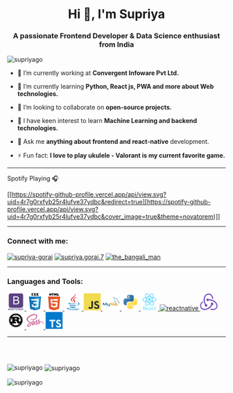<h1 align="center">Hi 👋, I'm Supriya</h1>
<h3 align="center">A passionate Frontend Developer & Data Science enthusiast from India</h3>

<p align="left"> <img src="https://komarev.com/ghpvc/?username=supriyago&label=Profile%20views&color=0e75b6&style=flat" alt="supriyago" /> </p>





- 🔭 I’m currently working at **Convergent Infoware Pvt Ltd.**

- 🌱 I’m currently learning **Python, React js, PWA and more about Web technologies.**

- 👯 I’m looking to collaborate on **open-source projects.**

- 🤝 I have keen interest to learn **Machine Learning and backend technologies.**

- 💬 Ask me **anything about frontend and react-native** development.

- ⚡ Fun fact: **I love to play ukulele - Valorant is my current favorite game.**

---

Spotify Playing 🎧

[[https://spotify-github-profile.vercel.app/api/view.svg?uid=4r7g0rxfyb25r4lufve37ydbc&redirect=true][https://spotify-github-profile.vercel.app/api/view.svg?uid=4r7g0rxfyb25r4lufve37ydbc&cover_image=true&theme=novatorem)]]


---

<h3 align="left">Connect with me:</h3>
<p align="left">
<a href="https://linkedin.com/in/supriya-gorai" target="blank"><img align="center" src="https://raw.githubusercontent.com/rahuldkjain/github-profile-readme-generator/master/src/images/icons/Social/linked-in-alt.svg" alt="supriya-gorai" height="30" width="40" /></a>
<a href="https://fb.com/supriya.gorai.7" target="blank"><img align="center" src="https://raw.githubusercontent.com/rahuldkjain/github-profile-readme-generator/master/src/images/icons/Social/facebook.svg" alt="supriya.gorai.7" height="30" width="40" /></a>
<a href="https://instagram.com/the_bangali_man" target="blank"><img align="center" src="https://raw.githubusercontent.com/rahuldkjain/github-profile-readme-generator/master/src/images/icons/Social/instagram.svg" alt="the_bangali_man" height="30" width="40" /></a>
</p>

---

<h3 align="left">Languages and Tools:</h3>
<p align="left"> <a href="https://getbootstrap.com" target="_blank"> <img src="https://raw.githubusercontent.com/devicons/devicon/master/icons/bootstrap/bootstrap-plain-wordmark.svg" alt="bootstrap" width="40" height="40"/> </a> <a href="https://www.w3schools.com/css/" target="_blank"> <img src="https://raw.githubusercontent.com/devicons/devicon/master/icons/css3/css3-original-wordmark.svg" alt="css3" width="40" height="40"/> </a> <a href="https://www.w3.org/html/" target="_blank"> <img src="https://raw.githubusercontent.com/devicons/devicon/master/icons/html5/html5-original-wordmark.svg" alt="html5" width="40" height="40"/> </a> <a href="https://www.java.com" target="_blank"> <img src="https://raw.githubusercontent.com/devicons/devicon/master/icons/java/java-original.svg" alt="java" width="40" height="40"/> </a> <a href="https://developer.mozilla.org/en-US/docs/Web/JavaScript" target="_blank"> <img src="https://raw.githubusercontent.com/devicons/devicon/master/icons/javascript/javascript-original.svg" alt="javascript" width="40" height="40"/> </a> <a href="https://www.mysql.com/" target="_blank"> <img src="https://raw.githubusercontent.com/devicons/devicon/master/icons/mysql/mysql-original-wordmark.svg" alt="mysql" width="40" height="40"/> </a> <a href="https://www.python.org" target="_blank"> <img src="https://raw.githubusercontent.com/devicons/devicon/master/icons/python/python-original.svg" alt="python" width="40" height="40"/> </a> <a href="https://reactjs.org/" target="_blank"> <img src="https://raw.githubusercontent.com/devicons/devicon/master/icons/react/react-original-wordmark.svg" alt="react" width="40" height="40"/> </a> <a href="https://reactnative.dev/" target="_blank"> <img src="https://reactnative.dev/img/header_logo.svg" alt="reactnative" width="40" height="40"/> </a> <a href="https://redux.js.org" target="_blank"> <img src="https://raw.githubusercontent.com/devicons/devicon/master/icons/redux/redux-original.svg" alt="redux" width="40" height="40"/> </a> <a href="https://www.rust-lang.org" target="_blank"> <img src="https://raw.githubusercontent.com/devicons/devicon/master/icons/rust/rust-plain.svg" alt="rust" width="40" height="40"/> </a> <a href="https://sass-lang.com" target="_blank"> <img src="https://raw.githubusercontent.com/devicons/devicon/master/icons/sass/sass-original.svg" alt="sass" width="40" height="40"/> </a> <a href="https://www.typescriptlang.org/" target="_blank"> <img src="https://raw.githubusercontent.com/devicons/devicon/master/icons/typescript/typescript-original.svg" alt="typescript" width="40" height="40"/> </a> </p>

---

<br><br>

<p><img align="left" src="https://github-readme-stats.vercel.app/api/top-langs?username=supriyago&show_icons=true&locale=en&layout=compact" alt="supriyago" /></p>

<p>&nbsp;<img align="center" src="https://github-readme-stats.vercel.app/api?username=supriyago&show_icons=true&locale=en" alt="supriyago" /></p>

<p><img align="center" src="https://github-readme-streak-stats.herokuapp.com/?user=supriyago&" alt="supriyago" /></p>
